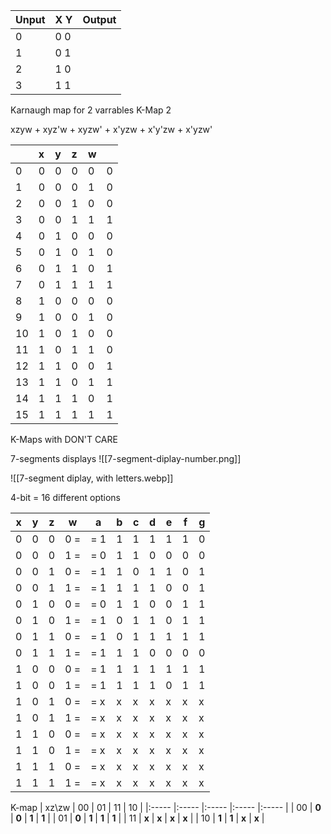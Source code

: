 Unput | X Y | Output
-------|----|-------
0      | 0 0 |
1      | 0 1 |
2      | 1 0 |
3      | 1 1 |

Karnaugh map for 2 varrables
K-Map 2


xzyw + xyz'w + xyzw' + x'yzw + x'y'zw + x'yzw'

|     | x   | y   | z   | w   |     |
|:--- |:--- |:--- |:--- |:--- |:--- |
| 0   | 0   | 0   | 0   | 0   | 0   |
| 1   | 0   | 0   | 0   | 1   | 0   |
| 2   | 0   | 0   | 1   | 0   | 0   |
| 3   | 0   | 0   | 1   | 1   | 1   |
| 4   | 0   | 1   | 0   | 0   | 0   |
| 5   | 0   | 1   | 0   | 1   | 0   |
| 6   | 0   | 1   | 1   | 0   | 1   |
| 7   | 0   | 1   | 1   | 1   | 1   |
| 8   | 1   | 0   | 0   | 0   | 0   |
| 9   | 1   | 0   | 0   | 1   | 0   |
| 10  | 1   | 0   | 1   | 0   | 0   |
| 11  | 1   | 0   | 1   | 1   | 0   |
| 12  | 1   | 1   | 0   | 0   | 1   |
| 13  | 1   | 1   | 0   | 1   | 1   |
| 14  | 1   | 1   | 1   | 0   | 1   |
| 15  | 1   | 1   | 1   | 1   | 1   | 

 K-Maps with DON'T CARE

7-segments displays
![[7-segment-diplay-number.png]]

![[7-segment diplay, with letters.webp]]

4-bit = 16 different options

| x   | y   | z   | w     | a   | b   | c   | d   | e   | f   | g   |
| --- | --- | --- | ----- | --- | --- | --- | --- | --- | --- | --- |
| 0   | 0   | 0   | 0   = | = 1 | 1   | 1   | 1   | 1   | 1   | 0   |
| 0   | 0   | 0   | 1   = | = 0 | 1   | 1   | 0   | 0   | 0   | 0   |
| 0   | 0   | 1   | 0   = | = 1 | 1   | 0   | 1   | 1   | 0   | 1   |
| 0   | 0   | 1   | 1   = | = 1 | 1   | 1   | 1   | 0   | 0   | 1   |
| 0   | 1   | 0   | 0   = | = 0 | 1   | 1   | 0   | 0   | 1   | 1   |
| 0   | 1   | 0   | 1   = | = 1 | 0   | 1   | 1   | 0   | 1   | 1   |
| 0   | 1   | 1   | 0   = | = 1 | 0   | 1   | 1   | 1   | 1   | 1   |
| 0   | 1   | 1   | 1   = | = 1 | 1   | 1   | 0   | 0   | 0   | 0   |
| 1   | 0   | 0   | 0   = | = 1 | 1   | 1   | 1   | 1   | 1   | 1   |
| 1   | 0   | 0   | 1   = | = 1 | 1   | 1   | 1   | 0   | 1   | 1   |
| 1   | 0   | 1   | 0   = | = x | x   | x   | x   | x   | x   | x   |
| 1   | 0   | 1   | 1   = | = x | x   | x   | x   | x   | x   | x   |
| 1   | 1   | 0   | 0   = | = x | x   | x   | x   | x   | x   | x   |
| 1   | 1   | 0   | 1   = | = x | x   | x   | x   | x   | x   | x   |
| 1   | 1   | 1   | 0   = | = x | x   | x   | x   | x   | x   | x   |
| 1   | 1   | 1   | 1   = | = x | x   | x   | x   | x   | x   | x   |

K-map
| xz\zw | 00    | 01    | 11    | 10    |
|:----- |:----- |:----- |:----- |:----- |
| 00    | **0** | **0** | **1** | **1** |
| 01    | **0** | **1** | **1** | **1** |
| 11    | **x** | **x** | **x** | **x** |
| 10    | **1** | **1** | **x** | **x** | 

